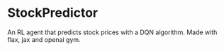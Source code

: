 # StockPredictor
An RL agent that predicts stock prices with a DQN algorithm.
Made with flax, jax and openai gym.
